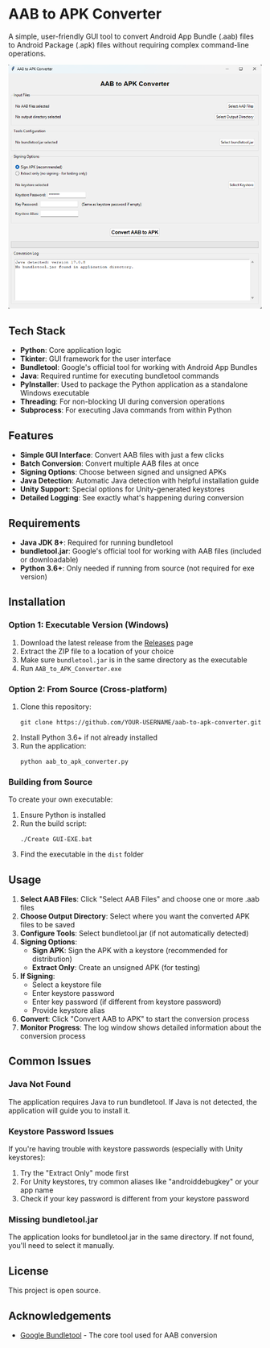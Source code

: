 # AAB to APK Converter

A simple, user-friendly GUI tool to convert Android App Bundle (.aab) files to Android Package (.apk) files without requiring complex command-line operations.

![Screenshot](assets/img/screenshot.png)

## Tech Stack

- **Python**: Core application logic
- **Tkinter**: GUI framework for the user interface
- **Bundletool**: Google's official tool for working with Android App Bundles
- **Java**: Required runtime for executing bundletool commands
- **PyInstaller**: Used to package the Python application as a standalone Windows executable
- **Threading**: For non-blocking UI during conversion operations
- **Subprocess**: For executing Java commands from within Python

## Features

- **Simple GUI Interface**: Convert AAB files with just a few clicks
- **Batch Conversion**: Convert multiple AAB files at once
- **Signing Options**: Choose between signed and unsigned APKs
- **Java Detection**: Automatic Java detection with helpful installation guide
- **Unity Support**: Special options for Unity-generated keystores
- **Detailed Logging**: See exactly what's happening during conversion

## Requirements

- **Java JDK 8+**: Required for running bundletool
- **bundletool.jar**: Google's official tool for working with AAB files (included or downloadable)
- **Python 3.6+**: Only needed if running from source (not required for exe version)

## Installation

### Option 1: Executable Version (Windows)

1. Download the latest release from the [Releases](https://github.com/YOUR-USERNAME/aab-to-apk-converter/releases) page
2. Extract the ZIP file to a location of your choice
3. Make sure `bundletool.jar` is in the same directory as the executable
4. Run `AAB_to_APK_Converter.exe`

### Option 2: From Source (Cross-platform)

1. Clone this repository:
   ```
   git clone https://github.com/YOUR-USERNAME/aab-to-apk-converter.git
   ```
2. Install Python 3.6+ if not already installed
3. Run the application:
   ```
   python aab_to_apk_converter.py
   ```

### Building from Source

To create your own executable:
1. Ensure Python is installed
2. Run the build script:
   ```
   ./Create GUI-EXE.bat
   ```
3. Find the executable in the `dist` folder

## Usage

1. **Select AAB Files**: Click "Select AAB Files" and choose one or more .aab files
2. **Choose Output Directory**: Select where you want the converted APK files to be saved
3. **Configure Tools**: Select bundletool.jar (if not automatically detected)
4. **Signing Options**:
   - **Sign APK**: Sign the APK with a keystore (recommended for distribution)
   - **Extract Only**: Create an unsigned APK (for testing)
5. **If Signing**:
   - Select a keystore file
   - Enter keystore password
   - Enter key password (if different from keystore password)
   - Provide keystore alias
6. **Convert**: Click "Convert AAB to APK" to start the conversion process
7. **Monitor Progress**: The log window shows detailed information about the conversion process

## Common Issues

### Java Not Found
The application requires Java to run bundletool. If Java is not detected, the application will guide you to install it.

### Keystore Password Issues
If you're having trouble with keystore passwords (especially with Unity keystores):
1. Try the "Extract Only" mode first
2. For Unity keystores, try common aliases like "androiddebugkey" or your app name
3. Check if your key password is different from your keystore password

### Missing bundletool.jar
The application looks for bundletool.jar in the same directory. If not found, you'll need to select it manually.

## License

This project is open source.

## Acknowledgements

- [Google Bundletool](https://developer.android.com/studio/command-line/bundletool) - The core tool used for AAB conversion
